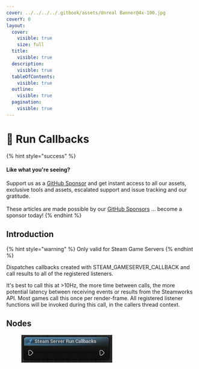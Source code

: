 ```yaml
---
cover: ../../../../.gitbook/assets/Unreal Banner@4x-100.jpg
coverY: 0
layout:
  cover:
    visible: true
    size: full
  title:
    visible: true
  description:
    visible: true
  tableOfContents:
    visible: true
  outline:
    visible: true
  pagination:
    visible: true
---
```


# 🔵 Run Callbacks

{% hint style="success" %}
#### Like what you're seeing?

Support us as a [GitHub Sponsor](../../../../become-a-sponsor/) and get instant access to all our assets, exclusive tools and assets, escalated support and issue tracking and our gratitude.\
\
These articles are made possible by our [GitHub Sponsors](../../../../become-a-sponsor/) ... become a sponsor today!
{% endhint %}

## Introduction

{% hint style="warning" %}
Only valid for Steam Game Servers
{% endhint %}

Dispatches callbacks created with STEAM\_GAMESERVER\_CALLBACK and call results to all of the registered listeners.

It's best to call this at >10Hz, the more time between calls, the more potential latency between receiving events or results from the Steamworks API. Most games call this once per render-frame. All registered listener functions will be invoked during this call, in the callers thread context.

## Nodes

<figure><img src="../../../../.gitbook/assets/image (282).png" alt=""><figcaption></figcaption></figure>
